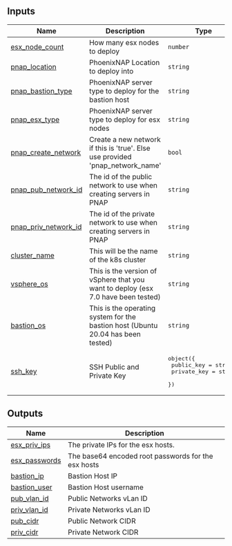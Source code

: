 <!-- BEGIN_TF_DOCS -->
## Inputs

| Name | Description | Type | Default | Required |
|------|-------------|------|---------|:--------:|
| <a name="input_esx_node_count"></a> [esx\_node\_count](#input\_esx\_node\_count) | How many esx nodes to deploy | `number` | n/a | yes |
| <a name="input_pnap_location"></a> [pnap\_location](#input\_pnap\_location) | PhoenixNAP Location to deploy into | `string` | n/a | yes |
| <a name="input_pnap_bastion_type"></a> [pnap\_bastion\_type](#input\_pnap\_bastion\_type) | PhoenixNAP server type to deploy for the bastion host | `string` | n/a | yes |
| <a name="input_pnap_esx_type"></a> [pnap\_esx\_type](#input\_pnap\_esx\_type) | PhoenixNAP server type to deploy for esx nodes | `string` | n/a | yes |
| <a name="input_pnap_create_network"></a> [pnap\_create\_network](#input\_pnap\_create\_network) | Create a new network if this is 'true'. Else use provided 'pnap\_network\_name' | `bool` | n/a | yes |
| <a name="input_pnap_pub_network_id"></a> [pnap\_pub\_network\_id](#input\_pnap\_pub\_network\_id) | The id of the public network to use when creating servers in PNAP | `string` | n/a | yes |
| <a name="input_pnap_priv_network_id"></a> [pnap\_priv\_network\_id](#input\_pnap\_priv\_network\_id) | The id of the private network to use when creating servers in PNAP | `string` | n/a | yes |
| <a name="input_cluster_name"></a> [cluster\_name](#input\_cluster\_name) | This will be the name of the k8s cluster | `string` | n/a | yes |
| <a name="input_vsphere_os"></a> [vsphere\_os](#input\_vsphere\_os) | This is the version of vSphere that you want to deploy (esx 7.0 have been tested) | `string` | `"vmware_esx_7_0"` | no |
| <a name="input_bastion_os"></a> [bastion\_os](#input\_bastion\_os) | This is the operating system for the bastion host (Ubuntu 20.04 has been tested) | `string` | `"ubuntu_20_04"` | no |
| <a name="input_ssh_key"></a> [ssh\_key](#input\_ssh\_key) | SSH Public and Private Key | <pre>object({<br>    public_key  = string<br>    private_key = string<br>  })</pre> | n/a | yes |

## Outputs

| Name | Description |
|------|-------------|
| <a name="output_esx_priv_ips"></a> [esx\_priv\_ips](#output\_esx\_priv\_ips) | The private IPs for the esx hosts. |
| <a name="output_esx_passwords"></a> [esx\_passwords](#output\_esx\_passwords) | The base64 encoded root passwords for the esx hosts |
| <a name="output_bastion_ip"></a> [bastion\_ip](#output\_bastion\_ip) | Bastion Host IP |
| <a name="output_bastion_user"></a> [bastion\_user](#output\_bastion\_user) | Bastion Host username |
| <a name="output_pub_vlan_id"></a> [pub\_vlan\_id](#output\_pub\_vlan\_id) | Public Networks vLan ID |
| <a name="output_priv_vlan_id"></a> [priv\_vlan\_id](#output\_priv\_vlan\_id) | Private Networks vLan ID |
| <a name="output_pub_cidr"></a> [pub\_cidr](#output\_pub\_cidr) | Public Network CIDR |
| <a name="output_priv_cidr"></a> [priv\_cidr](#output\_priv\_cidr) | Private Network CIDR |
<!-- END_TF_DOCS -->